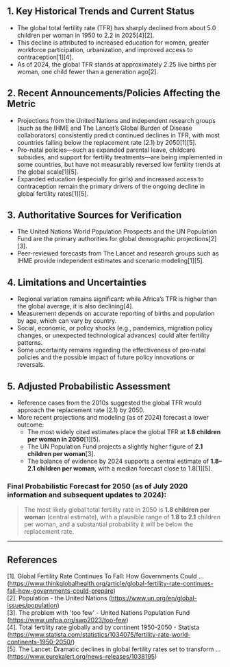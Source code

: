 ## 1. Key Historical Trends and Current Status

- The global total fertility rate (TFR) has sharply declined from about 5.0 children per woman in 1950 to 2.2 in 2025[4][2].
- This decline is attributed to increased education for women, greater workforce participation, urbanization, and improved access to contraception[1][4].
- As of 2024, the global TFR stands at approximately 2.25 live births per woman, one child fewer than a generation ago[2].

## 2. Recent Announcements/Policies Affecting the Metric

- Projections from the United Nations and independent research groups (such as the IHME and The Lancet’s Global Burden of Disease collaborators) consistently predict continued declines in TFR, with most countries falling below the replacement rate (2.1) by 2050[1][5].
- Pro-natal policies—such as expanded parental leave, childcare subsidies, and support for fertility treatments—are being implemented in some countries, but have not measurably reversed low fertility trends at the global scale[1][5].
- Expanded education (especially for girls) and increased access to contraception remain the primary drivers of the ongoing decline in global fertility rates[1][5].

## 3. Authoritative Sources for Verification

- The United Nations World Population Prospects and the UN Population Fund are the primary authorities for global demographic projections[2][3].
- Peer-reviewed forecasts from The Lancet and research groups such as IHME provide independent estimates and scenario modeling[1][5].

## 4. Limitations and Uncertainties

- Regional variation remains significant: while Africa’s TFR is higher than the global average, it is also declining[4].
- Measurement depends on accurate reporting of births and population by age, which can vary by country.
- Social, economic, or policy shocks (e.g., pandemics, migration policy changes, or unexpected technological advances) could alter fertility patterns.
- Some uncertainty remains regarding the effectiveness of pro-natal policies and the possible impact of future policy innovations or reversals.

## 5. Adjusted Probabilistic Assessment

- Reference cases from the 2010s suggested the global TFR would approach the replacement rate (2.1) by 2050.
- More recent projections and modeling (as of 2024) forecast a lower outcome: 
    - The most widely cited estimates place the global TFR at **1.8 children per woman in 2050**[1][5].
    - The UN Population Fund projects a slightly higher figure of **2.1 children per woman**[3].
    - The balance of evidence by 2024 supports a central estimate of **1.8–2.1 children per woman**, with a median forecast close to 1.8[1][5].

### Final Probabilistic Forecast for 2050 (as of July 2020 information and subsequent updates to 2024):

> The most likely global total fertility rate in 2050 is **1.8 children per woman** (central estimate), with a plausible range of **1.8 to 2.1** children per woman, and a substantial probability it will be below the replacement rate.

---

## References

[1]. Global Fertility Rate Continues To Fall: How Governments Could ... (https://www.thinkglobalhealth.org/article/global-fertility-rate-continues-fall-how-governments-could-prepare)  
[2]. Population - the United Nations (https://www.un.org/en/global-issues/population)  
[3]. The problem with 'too few' - United Nations Population Fund (https://www.unfpa.org/swp2023/too-few)  
[4]. Total fertility rate globally and by continent 1950-2050 - Statista (https://www.statista.com/statistics/1034075/fertility-rate-world-continents-1950-2050/)  
[5]. The Lancet: Dramatic declines in global fertility rates set to transform ... (https://www.eurekalert.org/news-releases/1038195)